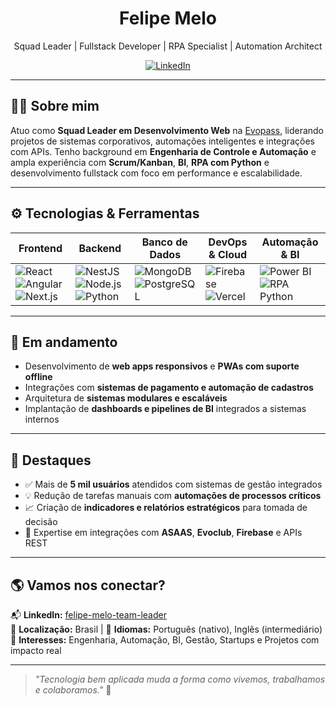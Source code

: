 <h1 align="center">Felipe Melo</h1>
<p align="center">
  Squad Leader | Fullstack Developer | RPA Specialist | Automation Architect
</p>

<p align="center">
  <a href="https://www.linkedin.com/in/felipe-melo-team-leader/">
    <img src="https://img.shields.io/badge/-Felipe%20Melo-0077B5?logo=linkedin&logoColor=white&style=flat-square" alt="LinkedIn">
  </a>
</p>

---

## 👨‍💻 Sobre mim

Atuo como **Squad Leader em Desenvolvimento Web** na [Evopass](https://www.evopass.tec.br), liderando projetos de sistemas corporativos, automações inteligentes e integrações com APIs. Tenho background em **Engenharia de Controle e Automação** e ampla experiência com **Scrum/Kanban**, **BI**, **RPA com Python** e desenvolvimento fullstack com foco em performance e escalabilidade.

---

## ⚙️ Tecnologias & Ferramentas

<div align="center">

| Frontend | Backend | Banco de Dados | DevOps & Cloud | Automação & BI |
|----------|---------|----------------|----------------|----------------|
| ![React](https://img.shields.io/badge/-React-61DAFB?logo=react&logoColor=white&style=flat-square) ![Angular](https://img.shields.io/badge/-Angular-DD0031?logo=angular&logoColor=white&style=flat-square) ![Next.js](https://img.shields.io/badge/-Next.js-000000?logo=next.js&logoColor=white&style=flat-square) | ![NestJS](https://img.shields.io/badge/-NestJS-E0234E?logo=nestjs&logoColor=white&style=flat-square) ![Node.js](https://img.shields.io/badge/-Node.js-339933?logo=node.js&logoColor=white&style=flat-square) ![Python](https://img.shields.io/badge/-Python-3776AB?logo=python&logoColor=white&style=flat-square) | ![MongoDB](https://img.shields.io/badge/-MongoDB-47A248?logo=mongodb&logoColor=white&style=flat-square) ![PostgreSQL](https://img.shields.io/badge/-PostgreSQL-336791?logo=postgresql&logoColor=white&style=flat-square) | ![Firebase](https://img.shields.io/badge/-Firebase-FFCA28?logo=firebase&logoColor=black&style=flat-square) ![Vercel](https://img.shields.io/badge/-Vercel-000000?logo=vercel&logoColor=white&style=flat-square) | ![Power BI](https://img.shields.io/badge/-PowerBI-F2C811?logo=powerbi&logoColor=black&style=flat-square) ![RPA Python](https://img.shields.io/badge/-RPA%20com%20Python-306998?logo=python&logoColor=white&style=flat-square) |

</div>

---

## 🚀 Em andamento

- Desenvolvimento de **web apps responsivos** e **PWAs com suporte offline**
- Integrações com **sistemas de pagamento e automação de cadastros**
- Arquitetura de **sistemas modulares e escaláveis**
- Implantação de **dashboards e pipelines de BI** integrados a sistemas internos

---

## 📌 Destaques

- ✅ Mais de **5 mil usuários** atendidos com sistemas de gestão integrados
- 💡 Redução de tarefas manuais com **automações de processos críticos**
- 📈 Criação de **indicadores e relatórios estratégicos** para tomada de decisão
- 🔗 Expertise em integrações com **ASAAS**, **Evoclub**, **Firebase** e APIs REST

---

## 🌎 Vamos nos conectar?

📬 **LinkedIn:** [felipe-melo-team-leader](https://www.linkedin.com/in/felipe-melo-team-leader/)  
📍 **Localização:** Brasil | 💬 **Idiomas:** Português (nativo), Inglês (intermediário)  
🧠 **Interesses:** Engenharia, Automação, BI, Gestão, Startups e Projetos com impacto real

---

> _"Tecnologia bem aplicada muda a forma como vivemos, trabalhamos e colaboramos."_ 🚀
